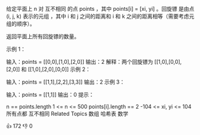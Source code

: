 给定平面上 n 对 互不相同 的点 points ，其中 points[i] = [xi, yi] 。回旋镖 是由点 (i, j, k) 表示的元组 ，其中 i 和 j 之间的距离和 i 和 k 之间的距离相等（需要考虑元组的顺序）。

返回平面上所有回旋镖的数量。

示例 1：

输入：points = [[0,0],[1,0],[2,0]]
输出：2
解释：两个回旋镖为 [[1,0],[0,0],[2,0]] 和 [[1,0],[2,0],[0,0]]
示例 2：

输入：points = [[1,1],[2,2],[3,3]]
输出：2
示例 3：

输入：points = [[1,1]]
输出：0
提示：

n == points.length
1 <= n <= 500
points[i].length == 2
-104 <= xi, yi <= 104
所有点都 互不相同
Related Topics
数组
哈希表
数学

👍 172
👎 0

